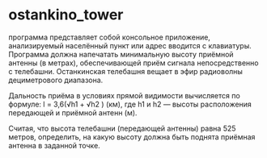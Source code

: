 # ostankino_tower
программа представляет собой консольное приложение, анализируемый населённый пункт или адрес вводится с клавиатуры.  Программа должна напечатать минимальную высоту приёмной антенны (в метрах), обеспечивающей приём сигнала непосредственно с телебашни.
Останкинская телебашня вещает в эфир радиоволны дециметрового диапазона.

Дальность приёма в условиях прямой видимости вычисляется по формуле: l = 3,6(√h1 + √h2 ) (км), где h1 и h2 — высоты расположения передающей и приёмной антенн (м).

Считая, что высота телебашни (передающей антенны) равна 525 метров, определить, на какую высоту должна быть поднята приёмная антенна в заданной точке.
